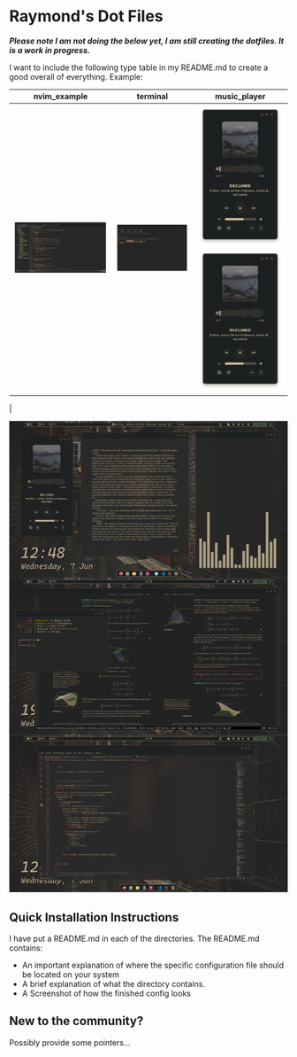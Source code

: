 # Raymond's Dot Files

***Please note I am not doing the below yet, I am still creating the dotfiles. It is a work in progress.***

I want to include the following type table in my README.md to create a good overall of everything.
Example:

|nvim_example|terminal|music_player|
|--|--|--|
|![img](previews/nvim_example.png)|![img](previews/terminal_example.png)|![img](previews/music_player_example_01.png)![img](previews/music_player_example_01.png)|
|

![preview](previews/Preview.png)

## Quick Installation Instructions
I have put a README.md in each of the directories. 
The README.md contains:
- An important explanation of where the specific configuration file should be 
located on your system
- A brief explanation of what the directory contains.
- A Screenshot of how the finished config looks

## New to the community?
Possibly provide some pointers...
